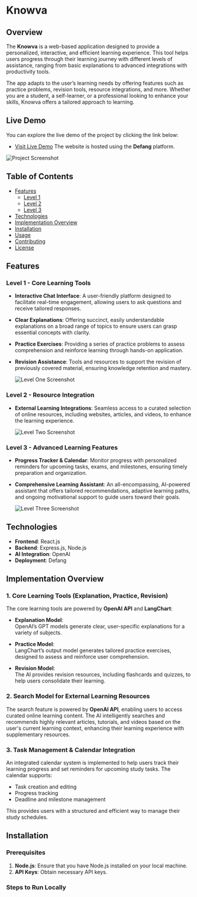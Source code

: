 # Knowva

## Overview

The **Knowva** is a web-based application designed to provide a personalized, interactive, and efficient learning experience. This tool helps users progress through their learning journey with different levels of assistance, ranging from basic explanations to advanced integrations with productivity tools. 

The app adapts to the user’s learning needs by offering features such as practice problems, revision tools, resource integrations, and more. Whether you are a student, a self-learner, or a professional looking to enhance your skills, Knowva offers a tailored approach to learning.

## Live Demo

You can explore the live demo of the project by clicking the link below:

- [Visit Live Demo](https://tj2noyhdmenib-frontend--80.prod1b.defang.dev/)
The website is hosted using the **Defang** platform.

![Project Screenshot](images/sample.png)


## Table of Contents

- [Features](#features)
  - [Level 1](#level-1)
  - [Level 2](#level-2)
  - [Level 3](#level-3)
- [Technologies](#technologies)
- [Implementation Overview](#implementation-overview)
- [Installation](#installation)
- [Usage](#usage)
- [Contributing](#contributing)
- [License](#license)

## Features

### Level 1 - Core Learning Tools
- **Interactive Chat Interface**: A user-friendly platform designed to facilitate real-time engagement, allowing users to ask questions and receive tailored responses.
- **Clear Explanations**: Offering succinct, easily understandable explanations on a broad range of topics to ensure users can grasp essential concepts with clarity.
- **Practice Exercises**: Providing a series of practice problems to assess comprehension and reinforce learning through hands-on application.
- **Revision Assistance**: Tools and resources to support the revision of previously covered material, ensuring knowledge retention and mastery.

  ![Level One Screenshot](images/L1.png)

### Level 2 - Resource Integration
- **External Learning Integrations**: Seamless access to a curated selection of online resources, including websites, articles, and videos, to enhance the learning experience.

  ![Level Two Screenshot](images/L2.png)

### Level 3 - Advanced Learning Features
- **Progress Tracker & Calendar**: Monitor progress with personalized reminders for upcoming tasks, exams, and milestones, ensuring timely preparation and organization.
- **Comprehensive Learning Assistant**: An all-encompassing, AI-powered assistant that offers tailored recommendations, adaptive learning paths, and ongoing motivational support to guide users toward their goals.

  ![Level Three Screenshot](images/L3.png)

## Technologies

- **Frontend**: React.js
- **Backend**: Express.js, Node.js
- **AI Integration**: OpenAI
- **Deployment**: Defang

## Implementation Overview

### 1. Core Learning Tools (Explanation, Practice, Revision)

The core learning tools are powered by **OpenAI API** and **LangChart**:

- **Explanation Model**:  
  OpenAI’s GPT models generate clear, user-specific explanations for a variety of subjects.

- **Practice Model**:  
  LangChart’s output model generates tailored practice exercises, designed to assess and reinforce user comprehension.

- **Revision Model**:  
  The AI provides revision resources, including flashcards and quizzes, to help users consolidate their learning.


### 2. Search Model for External Learning Resources

The search feature is powered by **OpenAI API**, enabling users to access curated online learning content. The AI intelligently searches and recommends highly relevant articles, tutorials, and videos based on the user's current learning context, enhancing their learning experience with supplementary resources.


### 3. Task Management & Calendar Integration

An integrated calendar system is implemented to help users track their learning progress and set reminders for upcoming study tasks. The calendar supports:

- Task creation and editing  
- Progress tracking  
- Deadline and milestone management  

This provides users with a structured and efficient way to manage their study schedules.


## Installation

### Prerequisites

1. **Node.js**: Ensure that you have Node.js installed on your local machine.
2. **API Keys**: Obtain necessary API keys.

### Steps to Run Locally

